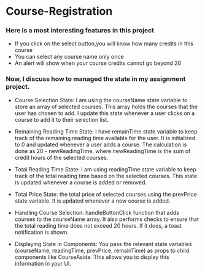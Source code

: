 # Course-Registration

### Here is a most interesting features in this project

- If you click on the select button,you will know how many credits in this course
- You can select any course name only once
- An alert will show when your course credits cannot go beyond 20

### Now, I discuss how to managed the state in my assignment project.

- Course Selection State:
I am  using the courseName state variable to store an array of selected courses. This array holds the courses that the user has chosen to add.
I update this state whenever a user clicks on a course to add it to their selection list.

- Remaining Reading Time State:
I have remainTime state variable to keep track of the remaining reading time available for the user. It is initialized to 0 and updated whenever a user adds a course. The calculation is done as 20 - newReadingTime, where newReadingTime is the sum of credit hours of the selected courses.

- Total Reading Time State:
I am using readingTime state variable to keep track of the total reading time based on the selected courses. This state is updated whenever a course is added or removed.
 
- Total Price State:
the total price of selected courses using the prevPrice state variable. It is updated whenever a new course is added.

- Handling Course Selection:
handleButtonClick function that adds courses to the courseName array. It also performs checks to ensure that the total reading time does not exceed 20 hours. If it does, a toast notification is shown.

- Displaying State in Components:
You pass the relevant state variables (courseName, readingTime, prevPrice, remainTime) as props to child components like CourseAside. This allows you to display this information in your UI.
 
